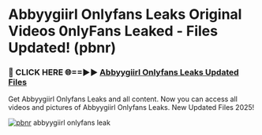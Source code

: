 # Abbyygiirl Onlyfans Leaks Original Videos 0nlyFans Leaked - Files Updated! (pbnr)

<h3>🔴 CLICK HERE 🌐==►► <a href="https://tinyurl.com/ms9xzufz" rel="nofollow">Abbyygiirl Onlyfans Leaks Updated Files</a></h3>

Get Abbyygiirl Onlyfans Leaks and all content. Now you can access all videos and pictures of Abbyygiirl Onlyfans Leaks. New Updated Files 2025!

[![pbnr](https://i.imgur.com/ppqm5kG.gif)](https://tinyurl.com/ms9xzufz)
abbyygiirl onlyfans leak